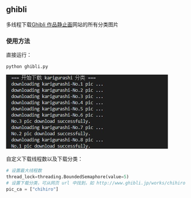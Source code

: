 ## ghibli

多线程下载[Ghibli 作品静止画](http://www.ghibli.jp/works/)网站的所有分类图片

### 使用方法

直接运行：
```sh
python ghibli.py
```

![](screenshot-ghibli.jpg)

自定义下载线程数以及下载分类：
```python
# 设置最大线程数
thread_lock=threading.BoundedSemaphore(value=5)
# 设置下载分类，可从网页 url 中找到，如 http://www.ghibli.jp/works/chihiro
pic_ca = ["chihiro"]
```

